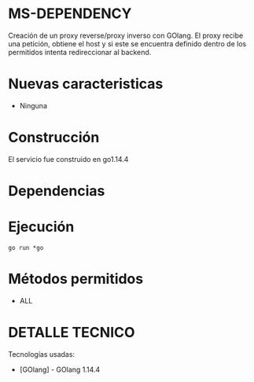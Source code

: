 # MS-DEPENDENCY
Creación de un proxy reverse/proxy inverso con GOlang. El proxy recibe una petición, obtiene el host y si este se encuentra definido dentro de los permitidos intenta redireccionar al backend.

# Nuevas caracteristicas
  - Ninguna
# Construcción
El servicio fue construido en go1.14.4
# Dependencias
# Ejecución
```
go run *go
```
# Métodos permitidos
- ALL
# DETALLE TECNICO

Tecnologías usadas:

* [GOlang] - GOlang 1.14.4